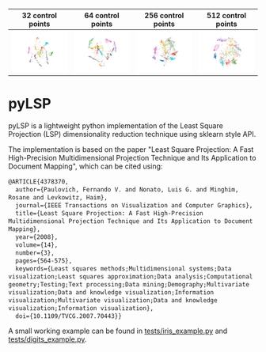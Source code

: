 32 control points             |  64 control points | 256 control points             |  512 control points
:-------------------------:|:-------------------------:|:-------------------------:|:-------------------------:
![](./assets/digits_32.png)  |  ![](./assets/digits_64.png)  |  ![](./assets/digits_256.png)  |  ![](./assets/digits_512.png)

# pyLSP

pyLSP is a lightweight python implementation of the Least Square Projection (LSP) dimensionality reduction technique using sklearn style API.

The implementation is based on the paper "Least Square Projection: A Fast High-Precision Multidimensional Projection Technique and Its Application to Document Mapping", which can be cited using:

```
@ARTICLE{4378370,
  author={Paulovich, Fernando V. and Nonato, Luis G. and Minghim, Rosane and Levkowitz, Haim},
  journal={IEEE Transactions on Visualization and Computer Graphics}, 
  title={Least Square Projection: A Fast High-Precision Multidimensional Projection Technique and Its Application to Document Mapping}, 
  year={2008},
  volume={14},
  number={3},
  pages={564-575},
  keywords={Least squares methods;Multidimensional systems;Data visualization;Least squares approximation;Data analysis;Computational geometry;Testing;Text processing;Data mining;Demography;Multivariate visualization;Data and knowledge visualization;Information visualization;Multivariate visualization;Data and knowledge visualization;Information visualization},
  doi={10.1109/TVCG.2007.70443}}
```

A small working example can be found in [tests/iris_example.py](tests/iris_example.py) and [tests/digits_example.py](tests/digits_example.py).
